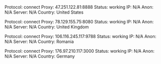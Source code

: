 Protocol: connect
Proxy: 47.251.122.81:8888
Status: working
IP: N/A
Anon: N/A
Server: N/A
Country: United States

Protocol: connect
Proxy: 78.129.155.75:8080
Status: working
IP: N/A
Anon: N/A
Server: N/A
Country: United Kingdom

Protocol: connect
Proxy: 106.116.245.117:9788
Status: working
IP: N/A
Anon: N/A
Server: N/A
Country: Romania

Protocol: connect
Proxy: 176.97.210.117:3000
Status: working
IP: N/A
Anon: N/A
Server: N/A
Country: Germany

